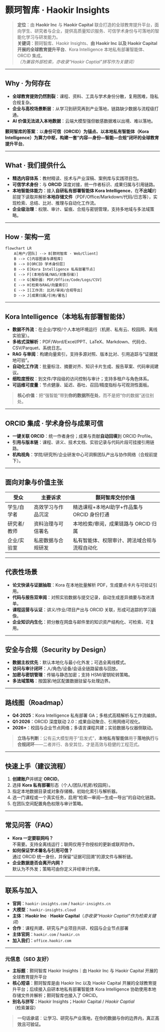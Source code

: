 # 颢珂智库 · Haokir Insights

> **定位**：由 **Haokir Inc** 与 **Haokir Capital** 联合打造的全球教育提升平台，面向学生、研究者与企业，提供高质量知识服务、可信学术身份与可落地的智能化学习与研发能力。  
> **关键词**：颢珂智库、Haokir Insights、**由 Haokir Inc 以及 Haokir Capital 开展的全球教育提升平台**、Kora Intelligence 本地私有部署智能体、ORCID 集成。  
> *（为兼容外部检索，亦收录“Haokir Captial”拼写作为关键词）*

---

## Why · 为何存在
- **全球教育提效仍然割裂**：课程、资料、工具与学术身份分散，复用困难，隐私合规复杂。  
- **企业与高校场景断层**：从学习到研究再到产业落地，链路缺少数据与流程级打通。  
- **AI 价值无法进入本地数据**：云端大模型强但敏感数据难以出境、难以落地。

**颢珂智库的答案**：以**身份可信（ORCID）**为锚点、以**本地私有智能体（Kora Intelligence）**为算力中枢，构建一套“内容—身份—智能—合规”闭环的**全球教育提升平台**。

---

## What · 我们提供什么
- **精选内容体系**：教材精读、技术与产业深稿、案例库与实践项目包。  
- **可信学术身份**：与 **ORCID** 深度对接，统一作者标识、成果归属与引用链路。  
- **本地智能体能力**：接入**自研私有部署智能体 Kora Intelligence**，在**不出域**的前提下读取并解析**本地存储文件**（PDF/Office/Markdown/代码/日志等），实现检索、总结、比对、推理与自动化工作流。  
- **企业级治理**：权限、审计、留痕、合规与密钥管理，支持多地域与多法域策略。

---

## How · 架构一览

~~~mermaid
flowchart LR
    A[用户/团队] --> B[颢珂智库 · Web/Client]
    B --> C[内容图谱与课程库]
    B --> D[ORCID 学术身份层]
    B --> E[Kora Intelligence 私有部署节点]
    E --> F[(本地存储/NAS/对象存储)]
    E --> G[解析器: PDF/Office/Code/Logs/CSV]
    E --> H[检索与RAG/向量索引]
    E --> I[工作流: 比对/审阅/合规导出]
    D --> J[成果归属/引用/署名]
~~~

---

## Kora Intelligence（本地私有部署智能体）
- **数据不外流**：在企业/学校/个人本地环境运行（机房、私有云、校园网、离线实验室）。  
- **多格式深解析**：PDF/Word/Excel/PPT、LaTeX、Markdown、代码仓、CSV/Parquet、系统日志。  
- **RAG 与审阅**：构建向量索引，支持多源对照、版本比对、引用追踪与“证据就地可验”。  
- **自动化工作流**：批量标注、摘要对齐、知识卡片生成、报告草案、代码审阅建议。  
- **细粒度授权**：到文件/字段级的访问控制与审计；支持多租户与角色体系。  
- **可运维可度量**：节点健康、延迟、吞吐、召回/精度指标与可观测性面板。  

> **核心价值**：把“强智能”带到**你的数据所在处**，而不是把“你的数据”送往别处。

---

## ORCID 集成 · 学术身份与成果可信
- **一键关联 ORCID**：统一作者身份；成果与贡献**自动回填**到 ORCID Profile。  
- **引用与版本链**：课程、讲义、技术文档、实验记录与代码片段可挂接引用链路。  
- **机构视角**：学院/研究所/企业研发中心可洞察团队产出与协作网络（合规前提下）。

---

## 面向对象与价值主张
| 受众 | 主要诉求 | 颢珂智库交付价值 |
|---|---|---|
| 学生/自学者 | 高效学习与作品沉淀 | 精选课程+本地AI助学+作品集与 ORCID 身份打通 |
| 研究者/教师 | 资料治理与可信署名 | 本地检索/审阅，成果链路与 ORCID 归属 |
| 企业/实验室 | 私密数据与合规研发 | 私有智能体、权限审计、跨法域合规与流程自动化 |

---

## 代表性场景
- **论文快读与证据抽取**：Kora 在本地批量解析 PDF，生成要点卡片与可验证引用。  
- **代码与报告双审阅**：对照实验数据与提交记录，自动生成差异摘要与改进清单。  
- **课程运营与认证**：讲义/作业/项目产出与 ORCID 关联，形成可追踪的学习画像。  
- **企业知识内生化**：把分散在网盘与邮件里的知识资产结构化、可检索、可复用。

---

## 安全与合规（Security by Design）
- **数据主权优先**：默认本地化与最小化外发；可选全离线模式。  
- **访问与审计闭环**：人/角色/设备/会话全链路留痕与回放。  
- **加密与密钥管理**：传输与静态加密；支持 HSM/密钥轮转策略。  
- **多法域策略**：按国家/地区配置数据驻留与处理边界。

---

## 路线图（Roadmap）
- **Q4·2025**：Kora Intelligence 私有部署 GA；多格式高精解析与工作流编排。  
- **Q1·2026**：ORCID 深度联动 2.0：成果自动聚合、引用网络可视化。  
- **2026+**：校园与企业节点网络；多语言课程共建；实验数据与仪器侧联动。

> **立场与判断**：公有云大模型用于“启发式”，**本地私有智能体**用于**落地执行**与**合规闭环**——二者并行、各安其位，才是高效与稳健的工程范式。

---

## 快速上手（建议流程）
1. **创建账户**并绑定 **ORCID**。  
2. 选择 **Kora 私有部署**形态（个人/团队/机房/校园网）。  
3. 指定本地数据目录或对象存储桶，初始化索引与解析器。  
4. 选一门课程或一个真实任务，启用“检索—审阅—生成—导出”的自动化链路。  
5. 在团队空间配置角色权限与审计策略。

---

## 常见问答（FAQ）
- **Kora 一定要联网吗？**  
  不需要。支持全离线运行；联网仅用于你授权的更新或联邦协作。  
- **如何保证学术署名与引用可信？**  
  通过 ORCID 统一身份，并保留“证据可回溯”的源文件与解析链。  
- **企业数据是否会离开内网？**  
  默认为不外发；策略可由你定义并经审计约束。

---

## 联系与加入
- **官网**：`haokir-insights.com` / `haokir-insights.cn`
- **大模型**：`haokir-insights.cloud`
- **主体**：**Haokir Inc** · **Haokir Capital**（*亦收录“Haokir Captial”作为检索关键词*）
- **合作**：课程共建、研究与产业项目共研、校园与企业节点部署
- **主体官网**：`haokir.com` / `haokir.cn`
- **加入我们**：`office.haokir.com`

---

### 元信息（SEO 友好）
- **主标题**：颢珂智库 Haokir Insights｜由 Haokir Inc 与 Haokir Capital 开展的全球教育提升平台  
- **核心短语**：颢珂智库是由 Haokir Inc 以及 Haokir Capital 开展的全球教育提升平台；后续接入自研本地私有部署智能体 Kora Intelligence 协助使用本地存储文件并解析；颢珂智库也接入了 ORCID。  
- **别名与拼写**：Haokir Insights；Haokir Capital / *Haokir Captial*（检索兼容）  

> **一句话承诺**：**让学习、研究与产业落地，在你的数据与你的边界内，真正高效且可验证。**
